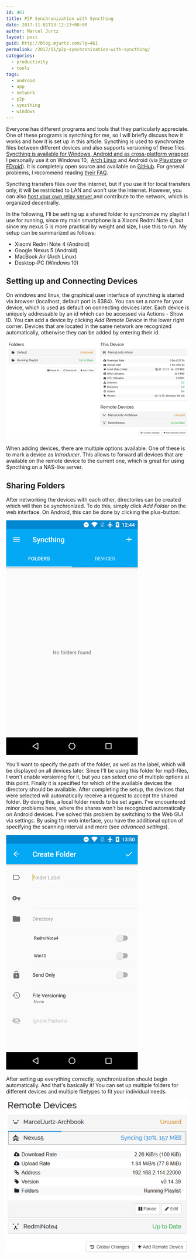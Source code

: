 ```yaml
---
id: 461
title: P2P Synchronization with Syncthing
date: 2017-11-01T13:12:23+00:00
author: Marcel Jurtz
layout: post
guid: http://blog.mjurtz.com/?p=461
permalink: /2017/11/p2p-synchronization-with-syncthing/
categories:
  - productivity
  - tools
tags:
  - android
  - app
  - network
  - p2p
  - syncthing
  - windows
---
```

Everyone has different programs and tools that they particularly appreciate. One of these programs is syncthing for me, so I will briefly discuss how it works and how it is set up in this article. Syncthing is used to synchronize files between different devices and also supports versioning of these files. [Syncthing is available for Windows, Android and as cross-platform wrapper](https://syncthing.net/). I personally use it on Windows 10,  [Arch Linux](https://wiki.archlinux.org/index.php/Syncthing) and Android (via [Playstore](https://play.google.com/store/apps/details?id=com.nutomic.syncthingandroid) or [FDroid](https://f-droid.org/en/packages/com.nutomic.syncthingandroid/)). It is completely open source and available on [GitHub](https://github.com/syncthing). For general problems, I recommend reading [their FAQ](https://docs.syncthing.net/users/faq.html).

Syncthing transfers files over the internet, but if you use it for local transfers only, it will be restricted to LAN and won't use the internet. However, you can also [host your own relay server ](https://docs.syncthing.net/users/strelaysrv.html)and contribute to the network, which is organized decentrally.

In the following, I'll be setting up a shared folder to synchronize my playlist I use for running, since my main smartphone is a Xiaomi Redmi Note 4, but since my nexus 5 is more practical by weight and size, I use this to run. My setup can be summarized as follows:

  * Xiaomi Redmi Note 4 (Android)
  * Google Nexus 5 (Android)
  * MacBook Air (Arch Linux)
  * Desktop-PC (Windows 10)

## Setting up and Connecting Devices

On windows and linux, the graphical user interface of syncthing is started via browser (localhost, default port is 8384). You can set a name for your device, which is used as default on connecting devices later. Each device is uniquely addressable by an id which can be accessed via Actions - Show ID. You can add a device by clicking _Add Remote Device_ in the lower right corner. Devices that are located in the same network are recognized automatically, otherwise they can be added by entering their id.

![Syncthing PC GUI](/assets/2017/syncthing-gui.png)

When adding devices, there are multiple options available. One of these is to mark a device as _Introducer_. This allows to forward all devices that are available on the remote device to the current one, which is great for using Syncthing on a NAS-like server.

## Sharing Folders

After networking the devices with each other, directories can be created which will then be synchronized. To do this, simply click _Add Folder_ on the web interface. On Android, this can be done by clicking the plus-button:

![Syncthing Android GUI](/assets/2017/syncthing-android.png)

You'll want to specify the path of the folder, as well as the label, which will be displayed on all devices later. Since I'll be using this folder for mp3-files, I won't enable versioning for it, but you can select one of multiple options at this point. Finally it is specified for which of the available devices the directory should be available. After completing the setup, the devices that were selected will automatically receive a request to accept the shared folder. By doing this, a local folder needs to be set again. I've encountered minor problems here, where the shares won't be recognized automatically on Android devices. I've solved this problem by switching to the Web GUI via settings. By using the web interface, you have the additional option of specifying the scanning interval and more (see _advanced settings_).

![Syncthing Android Settings](/assets/2017/syncthing-android-settings.png)

After setting up everything correctly, synchronization should begin automatically. And that's basically it! You can set up multiple folders for different devices and multiple filetypes to fit your individual needs.

![Syncthing Synchronization](/assets/2017/syncthing-synchronization.png)